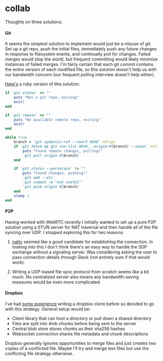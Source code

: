 # collab

Thoughts on three solutions:

#### Git

It seems the simplest solution to implement would just be a misuse of git. Set up a git repo, push the initial files, immediately push any future changes in response to filesystem events, and continually poll for changes. Failed merges would stop the world, but frequent committing would likely minimize instances of failed merges. I'm fairly certain that each git commit contains the entire version of each modified file, so this solution doesn't help us with our bandwidth concern (our frequent polling interview doesn't help either).

[Here's](./bad-git-filesync.rb) a ruby version of this solution:
```ruby
if `git status` == ""
    puts "Not a git repo, exiting"
    exit!
end

if `git remote` == ""
    puts "No available remote repo, exiting"
    exit!
end

while true
    branch = `git symbolic-ref --short HEAD`.strip!
    if `git fetch && git rev-list HEAD...origin/#{branch} --count`.strip! != '0'
        puts "Found remote changes, pulling!"
        `git pull origin #{branch}`
    end

    if `git status --porcelain` != ""
        puts "Found changes, pushing!"
        `git add --all`
        `git commit -m "not useful"`
        `git push origin #{branch}`
    end
    sleep 1
end
```

#### P2P

Having worked with WebRTC recently I initially wanted to set up a pure P2P solution using a STUN server for NAT traversal and then handle all of the file syncing over UDP. I stopped exploring this for two reasons:

1. [natty](https://github.com/getlantern/go-natty) seemed like a good candidate for establishing the connection. In looking into this I don't think there's an easy way to handle the SDP exchange without a signaling server. Was considering asking the user to pass connection details through Slack (not entirely sure if that would work).

2. Writing a UDP-based file sync protocol from scratch seems like a bit much. No centralized server also means any bandwidth-saving measures would be even more complicated.

#### Dropbox

I've had [some experience](https://github.com/golangbox/gobox) writing a dropbox clone before so decided to go with this strategy. General setup would be:

 - Client library that can host a directory or pull down a shared directory
 - Files are split into 4mb chunks before being sent to the server
 - Central blob store stores chunks as their sha256 hashes
 - Websocket connection shares file metadata and chunk descriptions

Dropbox generally ignores opportunities to merge files and just creates two copies of a conflicted file. Maybe I'll try and merge text files but use the conflicting file strategy otherwise.
